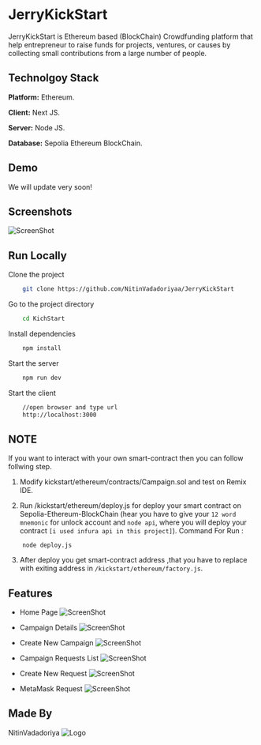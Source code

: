 
# JerryKickStart

JerryKickStart is Ethereum based (BlockChain) Crowdfunding platform that help entrepreneur to raise funds for projects, ventures, or causes by collecting small contributions from a large number of people.


## Technolgoy Stack
**Platform:** Ethereum.

**Client:** Next JS.

**Server:** Node JS.

**Database:** Sepolia Ethereum BlockChain.

## Demo

We will update very soon!




## Screenshots

![ScreenShot](https://github.com/NitinVadadoriyaa/JerryKickStart/blob/master/screenshort/campaign-detail.png)





## Run Locally

Clone the project

```bash
    git clone https://github.com/NitinVadadoriyaa/JerryKickStart
```

Go to the project directory

```bash
    cd KichStart
```

Install dependencies

```bash
    npm install
```


Start the server

```bash
    npm run dev
```
Start the client

```bash
    //open browser and type url
    http://localhost:3000
```


## NOTE

If you want to interact with your own smart-contract then you can follow follwing step.

1. Modify kickstart/ethereum/contracts/Campaign.sol and test on Remix IDE.

2. Run /kickstart/ethereum/deploy.js for deploy your smart contract on Sepolia-Ethereum-BlockChain (hear you have to give your `12 word mnemonic` for unlock account and `node api`, where you will deploy your contract `[i used infura api in this project]`).
Command For Run :
```base
    node deploy.js
```

3. After deploy you get smart-contract address ,that you have to replace with exiting address in `/kickstart/ethereum/factory.js`.


## Features

- Home Page
![ScreenShot](https://github.com/NitinVadadoriyaa/JerryKickStart/blob/master/screenshort/home.png)

- Campaign Details
![ScreenShot](https://github.com/NitinVadadoriyaa/JerryKickStart/blob/master/screenshort/campaign-detail.png)

- Create New Campaign
![ScreenShot](https://github.com/NitinVadadoriyaa/JerryKickStart/blob/master/screenshort/create-new-campaign.png)

- Campaign Requests List
![ScreenShot](https://github.com/NitinVadadoriyaa/JerryKickStart/blob/master/screenshort/campagin-request-list.png)

- Create New Request
![ScreenShot](https://github.com/NitinVadadoriyaa/JerryKickStart/blob/master/screenshort/create-new-request.png)

- MetaMask Request
![ScreenShot](https://github.com/NitinVadadoriyaa/JerryKickStart/blob/master/screenshort/meta-mask-configuration.png)



## Made By
NitinVadadoriya
![Logo](https://github.com/NitinVadadoriyaa/JerryKickStart/blob/master/icons8-ethereum-144.png)
